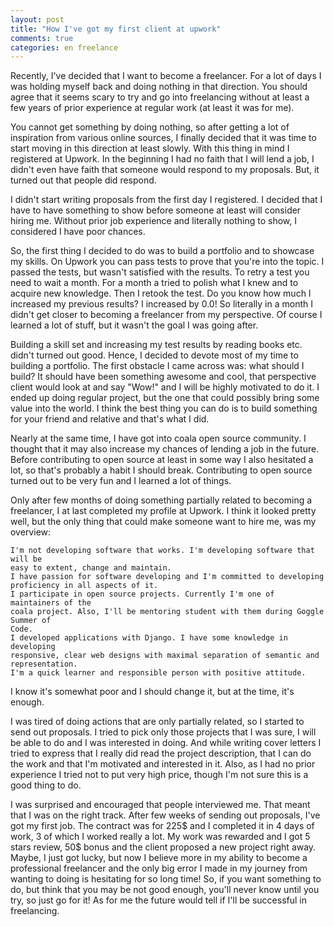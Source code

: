 ```yaml
---
layout: post
title: "How I've got my first client at upwork"
comments: true
categories: en freelance
---
```


Recently, I've decided that I want to become a freelancer. For a lot of days I
was holding myself back and doing nothing in that direction. You should agree
that it seems scary to try and go into freelancing without at least a few years
of prior experience at regular work (at least it was for me).

You cannot get something by doing nothing, so after getting a lot of inspiration
from various online sources, I finally decided that it was time to start moving
in this direction at least slowly. With this thing in mind I registered at
Upwork. In the beginning I had no faith that I will lend a job, I didn't even
have faith that someone would respond to my proposals. But, it turned out that
people did respond.

I didn't start writing proposals from the first day I registered. I decided that
I have to have something to show before someone at least will consider hiring
me. Without prior job experience and literally nothing to show, I considered I
have poor chances.

So, the first thing I decided to do was to build a portfolio and to showcase my
skills. On Upwork you can pass tests to prove that you're into the topic. I
passed the tests, but wasn't satisfied with the results. To retry a test you
need to wait a month. For a month a tried to polish what I knew and to acquire
new knowledge. Then I retook the test. Do you know how much I increased my
previous results? I increased by 0.0! So literally in a month I didn't get
closer to becoming a freelancer from my perspective. Of course I learned a lot
of stuff, but it wasn't the goal I was going after.

Building a skill set and increasing my test results by reading books etc. didn't
turned out good. Hence, I decided to devote most of my time to building a
portfolio. The first obstacle I came across was: what should I build? It should
have been something awesome and cool, that perspective client would look at and
say "Wow!" and I will be highly motivated to do it. I ended up doing regular
project, but the one that could possibly bring some value into the world. I
think the best thing you can do is to build something for your friend and
relative and that's what I did.

Nearly at the same time, I have got into coala open source community. I thought
that it may also increase my chances of lending a job in the future. Before
contributing to open source at least in some way I also hesitated a lot, so
that's probably a habit I should break. Contributing to open source turned out
to be very fun and I learned a lot of things.

Only after few months of doing something partially related to becoming a
freelancer, I at last completed my profile at Upwork. I think it looked pretty
well, but the only thing that could make someone want to hire me, was my
overview:

```
I'm not developing software that works. I'm developing software that will be
easy to extent, change and maintain.
I have passion for software developing and I'm committed to developing
proficiency in all aspects of it.
I participate in open source projects. Currently I'm one of maintainers of the
coala project. Also, I'll be mentoring student with them during Goggle Summer of
Code.
I developed applications with Django. I have some knowledge in developing
responsive, clear web designs with maximal separation of semantic and
representation.
I'm a quick learner and responsible person with positive attitude.
```

I know it's somewhat poor and I should change it, but at the time, it's enough.

I was tired of doing actions that are only partially related, so I started to
send out proposals. I tried to pick only those projects that I was sure, I will
be able to do and I was interested in doing. And while writing cover letters I
tried to express that I really did read the project description, that I can do
the work and that I'm motivated and interested in it. Also, as I had no prior
experience I tried not to put very high price, though I'm not sure this is a
good thing to do.

I was surprised and encouraged that people interviewed me. That meant that I was
on the right track. After few weeks of sending out proposals, I've got my first
job. The contract was for 225$ and I completed it in 4 days of work, 3 of which
I worked really a lot. My work was rewarded and I got 5 stars review, 50$ bonus
and the client proposed a new project right away. Maybe, I just got lucky, but
now I believe more in my ability to become a professional freelancer and the
only big error I made in my journey from wanting to doing is hesitating for so
long time! So, if you want something to do, but think that you may be not good
enough, you'll never know until you try, so just go for it! As for me the future
would tell if I'll be successful in freelancing.
